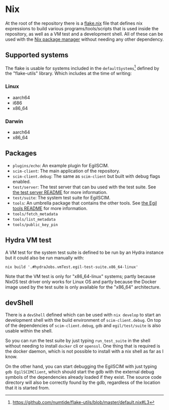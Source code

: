 # Nix
At the root of the repository there is a [flake.nix](../flake.nix) file that
defines nix expressions to build various programs/tools/scripts that is used
inside the repository, as well as a VM test and a development shell. All of
these can be used with the [Nix package manager](https://nixos.org/) without
needing any other dependency.

## Supported systems
The flake is usable for systems included in the `defaultSystems`[^1] defined by
the "flake-utils" library. Which includes at the time of writing:

### Linux
- aarch64
- i686
- x86_64

### Darwin
- aarch64
- x86_64

[^1]: https://github.com/numtide/flake-utils/blob/master/default.nix#L3

## Packages
- `plugins/echo`: An example plugin for EgilSCIM.
- `scim-client`: The main application of the repository.
- `scim-client.debug`: The same as `scim-client` but built with debug flags
  enabled.
- `test/server`: The test server that can bu used with the test suite. See
  [the test server README](../test/test_server_go/README.md) for more
  information.
- `test/suite`: The system test suite for EgilSCIM.
- `tools`: An umbrella package that contains the other tools. See [the Egil
  tools README](../tools/README.md) for more information.
- `tools/fetch_metadata`
- `tools/list_metadata`
- `tools/public_key_pin`

## Hydra VM test
A VM test for the system test suite is defined to be run by an Hydra instance
but it could also be run manually with:
```shell
nix build '.#hydraJobs.vmTest.egil-test-suite.x86_64-linux'
```
Note that the VM test is only for "x86_64-linux" systems; partly because NixOS
test driver only works for Linux OS and partly because the Docker image used by
the test suite is only available for the "x86_64" architecture.

## devShell
There is a `devShell` defined which can be used with `nix develop` to start an
development shell with the build environment of `scim-client.debug`. On top of
the dependencies of `scim-client.debug`, `gdb` and `egil/test/suite` is also
usable within the shell.

So you can run the test suite by just typing `run_test_suite` in the shell
without needing to install `docker` cli or `openssl`. One thing that is required
is the docker daemon, which is not possible to install with a nix shell as far
as I know.

On the other hand, you can start debugging the EgilSCIM with just typing `gdb
EgilSCIMClient`, which should start the gdb with the external debug
symbols of the dependencies already loaded if they exist. The source code
directory will also be correctly found by the gdb, regardless of the location
that it is started from.
